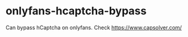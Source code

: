 # onlyfans-hcaptcha-bypass
Can bypass hCaptcha on onlyfans. Check https://www.capsolver.com/ 












































                                                                                                                           